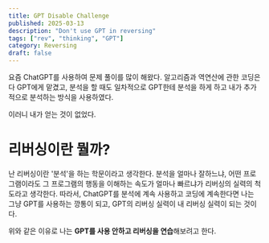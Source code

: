 ```yaml
---
title: GPT Disable Challenge
published: 2025-03-13
description: "Don't use GPT in reversing"
tags: ["rev", "thinking", "GPT"]
category: Reversing
draft: false
---
```


요즘 ChatGPT를 사용하여 문제 풀이를 많이 해왔다. 알고리즘과 역연산에 관한 코딩은 다 GPT에게 맡겼고, 분석을 할 때도 일차적으로 GPT한테 분석을 하게 하고 내가 추가적으로 분석하는 방식을 사용하였다.

이러니 내가 얻는 것이 없었다.

# 리버싱이란 뭘까?

난 리버싱이란 '분석'을 하는 학문이라고 생각한다. 분석을 얼마나 잘하느냐, 어떤 프로그램이라도 그 프로그램의 행동을 이해하는 속도가 얼마나 빠르냐가 리버싱의 실력의 척도라고 생각한다.
따라서, ChatGPT를 분석에 계속 사용하고 코딩에 계속한다면 나는 그냥 GPT를 사용하는 깡통이 되고, GPT의 리버싱 실력이 내 리버싱 실력이 되는 것이다.

위와 같은 이유로 나는 **GPT를 사용 안하고 리버싱을 연습**해보려고 한다.

